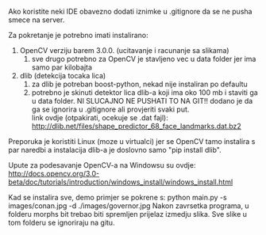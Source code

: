 Ako koristite neki IDE obavezno dodati iznimke u .gitignore da se ne pusha
smece na server.

Za pokretanje je potrebno imati instalirano:
  1) OpenCV verziju barem 3.0.0. (ucitavanje i racunanje sa slikama)
      1) sve drugo potrebno za OpenCV je stavljeno vec u data folder jer ima
        samo par kilobajta
  2) dlib (detekcija tocaka lica)
      1) za dlib je potreban boost-python, nekad nije instaliran po defaultu
      2) potrebno je skinuti detektor lica dlib-a koji ima oko 100 mb
        i staviti ga u data folder. NI SLUCAJNO NE PUSHATI TO NA GIT!!
        dodano je da ga se ignorira u .gitignore ali provjeriti svaki put.	
        link ovdje (otpakirati, ocekuje se .dat fajl):
        http://dlib.net/files/shape_predictor_68_face_landmarks.dat.bz2

Preporuka je koristiti Linux (moze u virtualci) jer se OpenCV tamo instalira
s par naredbi a instalacija dlib-a je doslovno samo "pip install dlib".

Upute za podesavanje OpenCV-a na Windowsu su ovdje:
http://docs.opencv.org/3.0-beta/doc/tutorials/introduction/windows_install/windows_install.html

Kad se instalira sve, demo primjer se pokrene s:
python main.py -s images/conan.jpg -d ./images/governor.jpg
Nakon zavrsetka programa, u folderu morphs bit trebao biti spremljen
prijelaz izmedju slika. Sve slike u tom folderu se ignoriraju na gitu.
